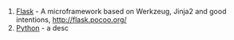 1. [Flask](https://github.com/mitsuhiko/flask) - A microframework based on Werkzeug, Jinja2 and good intentions, http://flask.pocoo.org/
2. [Python](https://github.com/) - a desc
